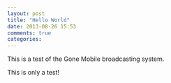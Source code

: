 ```yaml
---
layout: post
title: "Hello World"
date: 2013-08-26 15:53
comments: true
categories: 
---
```


This is a test of the Gone Mobile broadcasting system.

This is only a test!